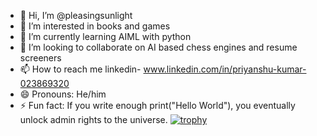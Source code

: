 - 👋 Hi, I’m @pleasingsunlight
- 👀 I’m interested in books and games
- 🌱 I’m currently learning AIML with python 
- 💞️ I’m looking to collaborate on AI based chess engines and resume screeners
- 📫 How to reach me linkedin- www.linkedin.com/in/priyanshu-kumar-023869320
- 😄 Pronouns: He/him
- ⚡ Fun fact: If you write enough print("Hello World"), you eventually unlock admin rights to the universe.
[![trophy](https://github-profile-trophy.vercel.app/?username=pleasingsunlight)](https://github.com/pleasingsunlight/github-profile-trophy)
<!---
pleasingsunlight/pleasingsunlight is a ✨ special ✨ repository because its `README.md` (this file) appears on your GitHub profile.
You can click the Preview link to take a look at your changes.
--->
